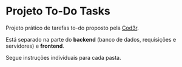# Projeto To-Do Tasks

Projeto prático de tarefas to-do proposto pela [Cod3r](https://www.cod3r.com.br).

Está separado na parte do **backend** (banco de dados, requisições e servidores) e **frontend**.

Segue instruções individuais para cada pasta.